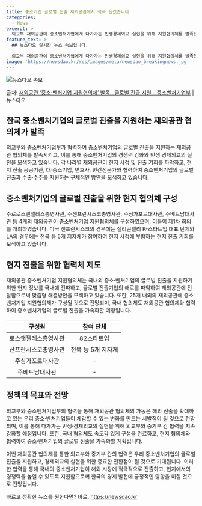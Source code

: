 ```yaml
---
title: 중소기업 글로벌 진출 재외공관에서 적극 돕겠습니다
categories:
  - News
excerpt: >
  외교부 재외공관이 중소벤처기업에게 다가가는 민생경제외교 실현을 위해 지원협의체를 발족했다. 외교부중소벤처기업…
feature_text: >
  ## 뉴스다오 실시간 뉴스 속보입니다.

  외교부 재외공관이 중소벤처기업에게 다가가는 민생경제외교 실현을 위해 지원협의체를 발족했다. 외교부중소벤처기업…
image: 'https://newsdao.kr/res/images/meta/newsdao_breakingnews.jpg'
---
```


![뉴스다오 속보](https://newsdao.kr/res/images/meta/newsdao_breakingnews.jpg)

<p>출처: <a href="https://newsdao.kr/3626" rel="dofollow">재외공관 ‘중소·벤처기업 지원협의체’ 발족…글로벌 진출 지원 - 중소벤처기업부</a> | 뉴스다오</p>

<h2 data-ke-size="size26">한국 중소벤처기업의 글로벌 진출을 지원하는 재외공관 협의체가 발족</h2>
외교부와 중소벤처기업부가 협력하여 중소벤처기업의 글로벌 진출을 지원하는 재외공관 협의체를 발족시키고, 이를 통해 중소벤처기업의 경쟁력 강화와 민생·경제외교의 실현을 모색하고 있습니다. 각 나라별 재외공관이 현지 사정 및 진출 기회를 파악하고, 현지 진출 공공기관, 대·중소기업, 변호사, 민간전문가와 협력하여 중소벤처기업의 글로벌 진출과 수출·수주를 지원하는 구체적인 방안을 모색하고 있습니다.

<p data-ke-size="size16"></p>

<h2 data-ke-size="size24">중소벤처기업의 글로벌 진출을 위한 현지 협의체 구성</h2>
주로로스앤젤레스총영사관, 주샌프란시스코총영사관, 주싱가포르대사관, 주베트남대사관 등 4개의 재외공관이 중소벤처기업 지원협의체를 구성하였으며, 이들이 제1차 회의를 개최하였습니다. 미국 샌프란시스코의 경우에는 실리콘밸리 K-스타트업 대표 단체와 LA의 경우에는 전북 등 5개 지자체가 참여하여 현지 사정에 부합하는 현지 진출 기회를 모색하고 있습니다.

<p data-ke-size="size16"></p>

<h2 data-ke-size="size24">현지 진출을 위한 협력체 제도</h2>
재외공관 중소벤처기업 지원협의체는 국내외 중소·벤처기업의 글로벌 진출을 지원하기 위한 현지 정보를 국내에 전파하고, 글로벌 진출기업의 애로를 파악하여 재외공관에 전달함으로써 맞춤형 해결방안을 모색하고 있습니다. 또한, 25개 내외의 재외공관에 중소벤처기업 지원협의체가 구성될 것으로 전망되며, 국내 협의체도 재외공관 협의체와 협력하여 중소벤처기업의 글로벌 진출을 가속화할 예정입니다.

<p data-ke-size="size16"></p>

<table>
	<thead>
		<tr>
			<th style="text-align: center;">구성원</th>
			<th style="text-align: center;">참여 단체</th>
		</tr>
	</thead>
	<tbody>
		<tr>
			<td style="text-align: center;">로스앤젤레스총영사관</td>
			<td style="text-align: center;">82스타트업</td>
		</tr>
		<tr>
			<td style="text-align: center;">산프란시스코총영사관</td>
			<td style="text-align: center;">전북 등 5개 지자체</td>
		</tr>
		<tr>
			<td style="text-align: center;">주싱가포르대사관</td>
			<td style="text-align: center;">-</td>
		</tr>
		<tr>
			<td style="text-align: center;">주베트남대사관</td>
			<td style="text-align: center;">-</td>
		</tr>
	</tbody>
</table>

<p data-ke-size="size16"></p>

<h2 data-ke-size="size24">정책의 목표와 전망</h2>
외교부와 중소벤처기업부의 협력을 통해 재외공관 협의체의 가동은 해외 진출을 확대하고 있는 우리 중소·벤처기업들이 체감할 수 있는 변화를 만드는 시발점이 될 것으로 전망되며, 이를 통해 다가가는 민생·경제외교의 실현을 위해 외교부와 중기부 간 협력을 지속 강화할 예정입니다. 또한, 국내 협의체도 속도감 있게 구성을 완료하고, 현지 협의체와 협력하여 중소·벤처기업의 글로벌 진출을 가속화할 계획입니다.

<p data-ke-size="size16"></p>

이번 재외공관 협의체를 통한 외교부와 중기부 간의 협력은 우리 중소벤처기업의 글로벌 진출을 지원하고, 경제외교의 실현을 위한 중요한 전환점이 될 것으로 기대됩니다. 이러한 협력을 통해 국내의 중소벤처기업이 해외 시장에 적극적으로 진출하고, 현지에서의 경쟁력을 높일 수 있도록 지원함으로써 한국의 경제 발전에 긍정적인 영향을 미칠 것으로 전망됩니다. 

빠르고 정확한 뉴스를 원한다면? 바로, <a href="https://newsdao.kr" rel="dofollow">https://newsdao.kr</a>


